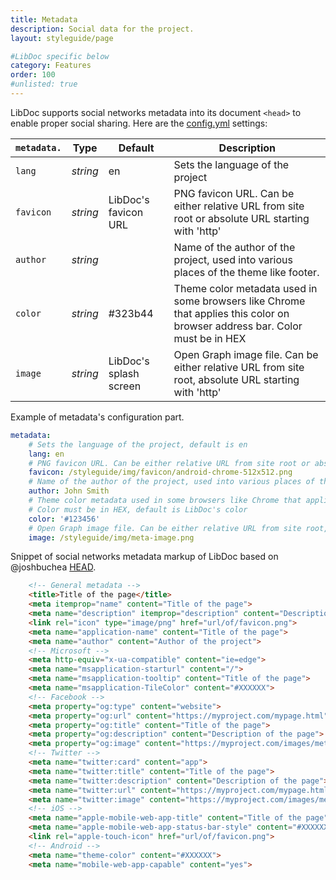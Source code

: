 ```yaml
---
title: Metadata
description: Social data for the project.
layout: styleguide/page

#LibDoc specific below
category: Features
order: 100
#unlisted: true
---
```


LibDoc supports social networks metadata into its document `<head>` to enable proper social sharing. Here are the [config.yml](libdoc-config.html) settings:

| `metadata.` | Type | Default | Description |
| - | - | - | - |
| `lang` | *string* | en | Sets the language of the project |
| `favicon` | *string* | LibDoc's favicon URL | PNG favicon URL. Can be either relative URL from site root or absolute URL starting with 'http' |
| `author` | *string* |  | Name of the author of the project, used into various places of the theme like footer. |
| `color` | *string* | #323b44 | Theme color metadata used in some browsers like Chrome that applies this color on browser address bar. Color must be in HEX |
| `image` | *string* | LibDoc's splash screen | Open Graph image file. Can be either relative URL from site root, absolute URL starting with 'http' |

Example of metadata's configuration part.

```yaml
metadata:
    # Sets the language of the project, default is en
    lang: en
    # PNG favicon URL. Can be either relative URL from site root or absolute URL starting with 'http'. Default is LibDoc's favicon
    favicon: /styleguide/img/favicon/android-chrome-512x512.png
    # Name of the author of the project, used into various places of the theme like footer. Default is empty
    author: John Smith
    # Theme color metadata used in some browsers like Chrome that applies this color on browser address bar.
    # Color must be in HEX, default is LibDoc's color
    color: '#123456'
    # Open Graph image file. Can be either relative URL from site root, absolute URL starting with 'http'. Default is LibDoc's splash screen
    image: /styleguide/img/meta-image.png
```

Snippet of social networks metadata markup of LibDoc based on @joshbuchea [HEAD](https://github.com/joshbuchea/HEAD).

```html
    <!-- General metadata -->
    <title>Title of the page</title>
    <meta itemprop="name" content="Title of the page">
    <meta name="description" itemprop="description" content="Description of the page">
    <link rel="icon" type="image/png" href="url/of/favicon.png">
    <meta name="application-name" content="Title of the page">
    <meta name="author" content="Author of the project">
    <!-- Microsoft -->
    <meta http-equiv="x-ua-compatible" content="ie=edge">
    <meta name="msapplication-starturl" content="/">
    <meta name="msapplication-tooltip" content="Title of the page">
    <meta name="msapplication-TileColor" content="#XXXXXX">
    <!-- Facebook -->
    <meta property="og:type" content="website">
    <meta property="og:url" content="https://myproject.com/mypage.html">
    <meta property="og:title" content="Title of the page">
    <meta property="og:description" content="Description of the page">
    <meta property="og:image" content="https://myproject.com/images/meta-image.jpg">
    <!-- Twitter -->
    <meta name="twitter:card" content="app">
    <meta name="twitter:title" content="Title of the page">
    <meta name="twitter:description" content="Description of the page">
    <meta name="twitter:url" content="https://myproject.com/mypage.html">
    <meta name="twitter:image" content="https://myproject.com/images/meta-image.jpg">
    <!-- iOS -->
    <meta name="apple-mobile-web-app-title" content="Title of the page">
    <meta name="apple-mobile-web-app-status-bar-style" content="#XXXXXX">
    <link rel="apple-touch-icon" href="url/of/favicon.png">
    <!-- Android -->
    <meta name="theme-color" content="#XXXXXX">
    <meta name="mobile-web-app-capable" content="yes">
``` 